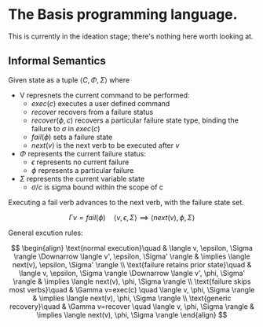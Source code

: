 # The Basis programming language.  

This is currently in the ideation stage; there's nothing here worth looking at.

## Informal Semantics
Given state as a tuple $\langle C,\Phi,\Sigma \rangle$ where
* V represnets the current command to be performed:
    * $exec(c)$ executes a user defined command
    * $recover$ recovers from a failure status
    * $recover(\phi,c)$ recovers a particular failure state type, binding the failure to $\sigma$ in $exec(c)$
    * $fail(\phi)$ sets a failure state
    * $next(v)$ is the next verb to be executed after $v$
* $\Phi$ represents the current failure status:
    * $\epsilon$ represents no current failure
    * $\phi$ represents a particular failure
* $\Sigma$ represents the current variable state
    * $\sigma/c$ is sigma bound within the scope of c  

Executing a fail verb advances to the next verb, with the failure state set.  

$$
\Gamma v = fail(\phi) \quad \langle v, \epsilon, \Sigma \rangle \implies \langle next(v), \phi, \Sigma \rangle 
$$

General excution rules:

$$
\begin{align}
\text{normal execution}\quad & \langle v, \epsilon, \Sigma \rangle \Downarrow \langle v', \epsilon, \Sigma' \rangle & \implies \langle next(v), \epsilon, \Sigma' \rangle \\
\text{failure retains prior state}\quad & \langle v, \epsilon, \Sigma \rangle \Downarrow \langle v', \phi, \Sigma' \rangle & \implies \langle next(v), \phi, \Sigma \rangle \\
\text{failure skips most verbs}\quad & \Gamma v=exec(c) \quad \langle v, \phi, \Sigma \rangle & \implies \langle next(v), \phi, \Sigma \rangle \\
\text{generic recovery}\quad & \Gamma v=recover \quad \langle v, \phi, \Sigma \rangle & \implies \langle next(v), \phi, \Sigma \rangle 
\end{align}
$$

